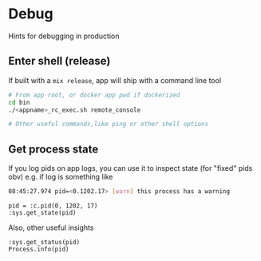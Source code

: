 # Debug

Hints for debugging in production

## Enter shell (release)

If built with a `mix release`, app will ship with a command line tool

``` bash
# From app root, or docker app pwd if dockerized
cd bin
./<appname>_rc_exec.sh remote_console

# Other useful commands,like ping or other shell options
```

## Get process state

If you log pids on app logs, you can use it to inspect state (for "fixed" pids obv)
e.g. if log is something like

``` bash
08:45:27.974 pid=<0.1202.17> [warn] this process has a warning
```

```
pid = :c.pid(0, 1202, 17)
:sys.get_state(pid)
```

Also, other useful insights

```
:sys.get_status(pid)
Process.info(pid)
```
